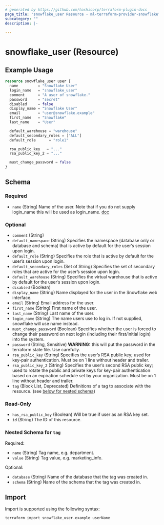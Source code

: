 ```yaml
---
# generated by https://github.com/hashicorp/terraform-plugin-docs
page_title: "snowflake_user Resource - ml-terraform-provider-snowflake"
subcategory: ""
description: |-
  
---
```


# snowflake_user (Resource)



## Example Usage

```terraform
resource snowflake_user user {
  name         = "Snowflake User"
  login_name   = "snowflake_user"
  comment      = "A user of snowflake."
  password     = "secret"
  disabled     = false
  display_name = "Snowflake User"
  email        = "user@snowflake.example"
  first_name   = "Snowflake"
  last_name    = "User"

  default_warehouse = "warehouse"
  default_secondary_roles = ["ALL"]
  default_role      = "role1"

  rsa_public_key   = "..."
  rsa_public_key_2 = "..."

  must_change_password = false
}
```

<!-- schema generated by tfplugindocs -->
## Schema

### Required

- `name` (String) Name of the user. Note that if you do not supply login_name this will be used as login_name. [doc](https://docs.snowflake.net/manuals/sql-reference/sql/create-user.html#required-parameters)

### Optional

- `comment` (String)
- `default_namespace` (String) Specifies the namespace (database only or database and schema) that is active by default for the user’s session upon login.
- `default_role` (String) Specifies the role that is active by default for the user’s session upon login.
- `default_secondary_roles` (Set of String) Specifies the set of secondary roles that are active for the user’s session upon login.
- `default_warehouse` (String) Specifies the virtual warehouse that is active by default for the user’s session upon login.
- `disabled` (Boolean)
- `display_name` (String) Name displayed for the user in the Snowflake web interface.
- `email` (String) Email address for the user.
- `first_name` (String) First name of the user.
- `last_name` (String) Last name of the user.
- `login_name` (String) The name users use to log in. If not supplied, snowflake will use name instead.
- `must_change_password` (Boolean) Specifies whether the user is forced to change their password on next login (including their first/initial login) into the system.
- `password` (String, Sensitive) **WARNING:** this will put the password in the terraform state file. Use carefully.
- `rsa_public_key` (String) Specifies the user’s RSA public key; used for key-pair authentication. Must be on 1 line without header and trailer.
- `rsa_public_key_2` (String) Specifies the user’s second RSA public key; used to rotate the public and private keys for key-pair authentication based on an expiration schedule set by your organization. Must be on 1 line without header and trailer.
- `tag` (Block List, Deprecated) Definitions of a tag to associate with the resource. (see [below for nested schema](#nestedblock--tag))

### Read-Only

- `has_rsa_public_key` (Boolean) Will be true if user as an RSA key set.
- `id` (String) The ID of this resource.

<a id="nestedblock--tag"></a>
### Nested Schema for `tag`

Required:

- `name` (String) Tag name, e.g. department.
- `value` (String) Tag value, e.g. marketing_info.

Optional:

- `database` (String) Name of the database that the tag was created in.
- `schema` (String) Name of the schema that the tag was created in.

## Import

Import is supported using the following syntax:

```shell
terraform import snowflake_user.example userName
```
